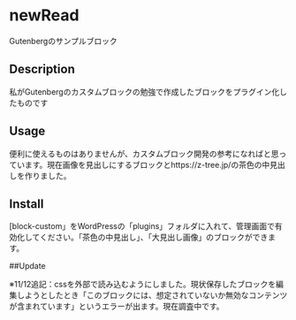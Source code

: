# newRead
Gutenbergのサンプルブロック


## Description

私がGutenbergのカスタムブロックの勉強で作成したブロックをプラグイン化したものです

## Usage
便利に使えるものはありませんが、カスタムブロック開発の参考になればと思っています。現在画像を見出しにするブロックとhttps://z-tree.jp/の茶色の中見出しを作りました。

## Install

[block-custom」をWordPressの「plugins」フォルダに入れて、管理画面で有効化してください。「茶色の中見出し」、「大見出し画像」のブロックができます。

##Update

※11/12追記：cssを外部で読み込むようにしました。現状保存したブロックを編集しようとしたとき「このブロックには、想定されていないか無効なコンテンツが含まれています」というエラーが出ます。現在調査中です。
